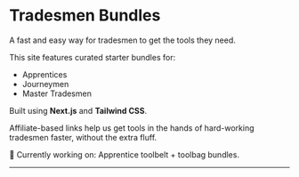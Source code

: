 # Tradesmen Bundles

A fast and easy way for tradesmen to get the tools they need.

This site features curated starter bundles for:
- Apprentices
- Journeymen
- Master Tradesmen

Built using **Next.js** and **Tailwind CSS**.

Affiliate-based links help us get tools in the hands of hard-working tradesmen faster, without the extra fluff.

🚧 Currently working on: Apprentice toolbelt + toolbag bundles.

---
